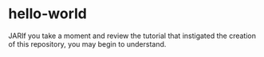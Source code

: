 # hello-world
JARIf you take a moment and review the tutorial that instigated the creation of this repository, you may begin to understand.
